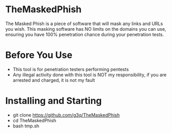 # TheMaskedPhish
The Masked Phish is a piece of software that will mask any links and URLs you wish. This masking software has NO limits on the domains you can use, ensuring you have 100% penetration chance during your penetration tests. 

# Before You Use
- This tool is for penetration testers performing pentests
- Any illegal activity done with this tool is NOT my responsibility, if you are arrested and charged, it is not my fault

# Installing and Starting
- git clone https://github.com/g3q/TheMaskedPhish
- cd TheMaskedPhish
- bash tmp.sh

